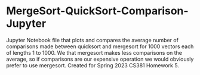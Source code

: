 # MergeSort-QuickSort-Comparison-Jupyter

Jupyter Notebook file that plots and compares the average number of comparisons made between quicksort and mergesort for 1000 vectors each of lengths 1 to 1000. We that mergesort makes less comparisons on the average, so if comparisons are our expensive operation we would obviously prefer to use mergesort. Created for Spring 2023 CS381 Homework 5.
